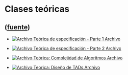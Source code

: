 # Clases teóricas
([fuente](https://campus.exactas.uba.ar/course/view.php?id=989&section=12))
---
  - [![Archivo](https://campus.exactas.uba.ar/theme/image.php/magazine/core/1462913092/f/pdf) Teórica de especificación - Parte 1 Archivo](https://campus.exactas.uba.ar/mod/resource/view.php?id=53204)

  - [![Archivo](https://campus.exactas.uba.ar/theme/image.php/magazine/core/1462913092/f/pdf) Teórica de especificación - Parte 2 Archivo](https://campus.exactas.uba.ar/mod/resource/view.php?id=53205)

  - [![Archivo](https://campus.exactas.uba.ar/theme/image.php/magazine/core/1462913092/f/pdf) Teórica: Complejidad de Algoritmos Archivo](https://campus.exactas.uba.ar/mod/resource/view.php?id=60721)

  - [![Archivo](https://campus.exactas.uba.ar/theme/image.php/magazine/core/1462913092/f/pdf) Teorica: Diseño de TADs Archivo](https://campus.exactas.uba.ar/mod/resource/view.php?id=61078)

